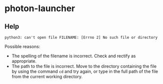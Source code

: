 # photon-launcher

## Help

`python3: can't open file FILENAME: [Errno 2] No such file or directory`

Possible reasons:
* The spelling of the filename is incorrect. Check and rectify as appropriate.
* The path to the file is incorrect. Move to the directory containing the file by using the command `cd` and try again, or type in the full path of the file from the current working directory.
